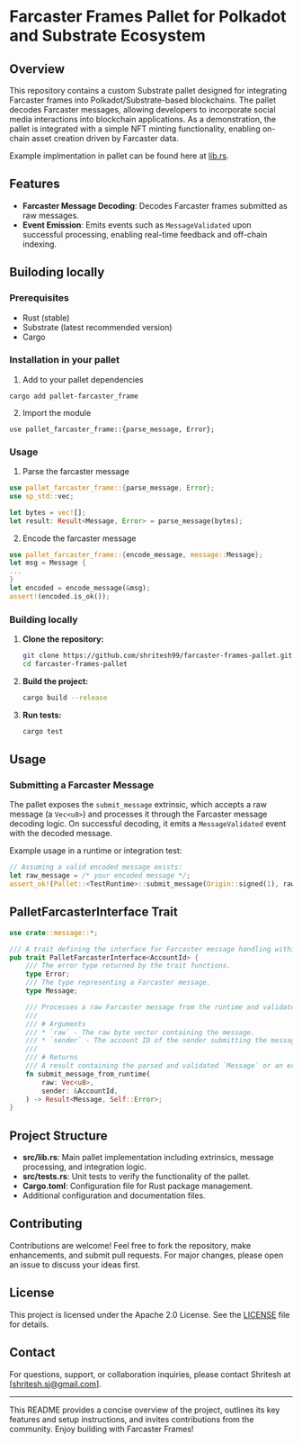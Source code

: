 # Farcaster Frames Pallet for Polkadot and Substrate Ecosystem

## Overview

This repository contains a custom Substrate pallet designed for integrating Farcaster frames into Polkadot/Substrate-based blockchains. The pallet decodes Farcaster messages, allowing developers to incorporate social media interactions into blockchain applications. As a demonstration, the pallet is integrated with a simple NFT minting functionality, enabling on-chain asset creation driven by Farcaster data.

Example implmentation in pallet can be found here at [lib.rs](https://github.com/Shritesh99/polkadot-farcaster-demo-parachain/blob/master/pallets/template/src/lib.rs).

## Features

-    **Farcaster Message Decoding**: Decodes Farcaster frames submitted as raw messages.
-    **Event Emission**: Emits events such as `MessageValidated` upon successful processing, enabling real-time feedback and off-chain indexing.

## Builoding locally

### Prerequisites

-    Rust (stable)
-    Substrate (latest recommended version)
-    Cargo

### Installation in your pallet

1. Add to your pallet dependencies

```
cargo add pallet-farcaster_frame
```

2. Import the module

```
use pallet_farcaster_frame::{parse_message, Error};
```

### Usage

1. Parse the farcaster message

```rust
use pallet_farcaster_frame::{parse_message, Error};
use sp_std::vec;

let bytes = vec![];
let result: Result<Message, Error> = parse_message(bytes);
```

2. Encode the farcaster message

```rust
use pallet_farcaster_frame::{encode_message, message::Message};
let msg = Message {
...
}
let encoded = encode_message(&msg);
assert!(encoded.is_ok());
```

### Building locally

1. **Clone the repository:**

     ```bash
     git clone https://github.com/shritesh99/farcaster-frames-pallet.git
     cd farcaster-frames-pallet
     ```

2. **Build the project:**

     ```bash
     cargo build --release
     ```

3. **Run tests:**

     ```bash
     cargo test
     ```

## Usage

### Submitting a Farcaster Message

The pallet exposes the `submit_message` extrinsic, which accepts a raw message (a `Vec<u8>`) and processes it through the Farcaster message decoding logic. On successful decoding, it emits a `MessageValidated` event with the decoded message.

Example usage in a runtime or integration test:

```rust
// Assuming a valid encoded message exists:
let raw_message = /* your encoded message */;
assert_ok!(Pallet::<TestRuntime>::submit_message(Origin::signed(1), raw_message));
```

## PalletFarcasterInterface Trait

```rust
use crate::message::*;

/// A trait defining the interface for Farcaster message handling within the pallet.
pub trait PalletFarcasterInterface<AccountId> {
    /// The error type returned by the trait functions.
    type Error;
    /// The type representing a Farcaster message.
    type Message;

    /// Processes a raw Farcaster message from the runtime and validates it.
    ///
    /// # Arguments
    /// * `raw` - The raw byte vector containing the message.
    /// * `sender` - The account ID of the sender submitting the message.
    ///
    /// # Returns
    /// A result containing the parsed and validated `Message` or an error of type `Self::Error`.
    fn submit_message_from_runtime(
        raw: Vec<u8>,
        sender: &AccountId,
    ) -> Result<Message, Self::Error>;
}
```

## Project Structure

-    **src/lib.rs**: Main pallet implementation including extrinsics, message processing, and integration logic.
-    **src/tests.rs**: Unit tests to verify the functionality of the pallet.
-    **Cargo.toml**: Configuration file for Rust package management.
-    Additional configuration and documentation files.

## Contributing

Contributions are welcome! Feel free to fork the repository, make enhancements, and submit pull requests. For major changes, please open an issue to discuss your ideas first.

## License

This project is licensed under the Apache 2.0 License. See the [LICENSE](LICENSE) file for details.

## Contact

For questions, support, or collaboration inquiries, please contact Shritesh at [shritesh.sj@gmail.com].

---

This README provides a concise overview of the project, outlines its key features and setup instructions, and invites contributions from the community. Enjoy building with Farcaster Frames!
